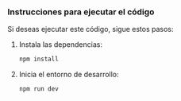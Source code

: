 ### Instrucciones para ejecutar el código

Si deseas ejecutar este código, sigue estos pasos:

  1. Instala las dependencias:

     ```bash
     npm install
     ```

  2. Inicia el entorno de desarrollo:

     ```bash
     npm run dev
     ```
